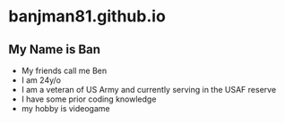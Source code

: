# banjman81.github.io
## My Name is Ban
  * My friends call me Ben
  * I am 24y/o
  * I am a veteran of US Army and currently serving in the USAF reserve
  * I have some prior coding knowledge
  * my hobby is videogame
